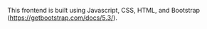 This frontend is built using Javascript, CSS, HTML, and Bootstrap (https://getbootstrap.com/docs/5.3/).
